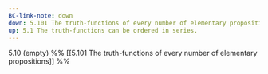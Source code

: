 ```yaml
---
BC-link-note: down
down: 5.101 The truth-functions of every number of elementary propositions
up: 5.1 The truth-functions can be ordered in series.
---
```

5.10 (empty)
%%
[[5.101 The truth-functions of every number of elementary propositions]] %%